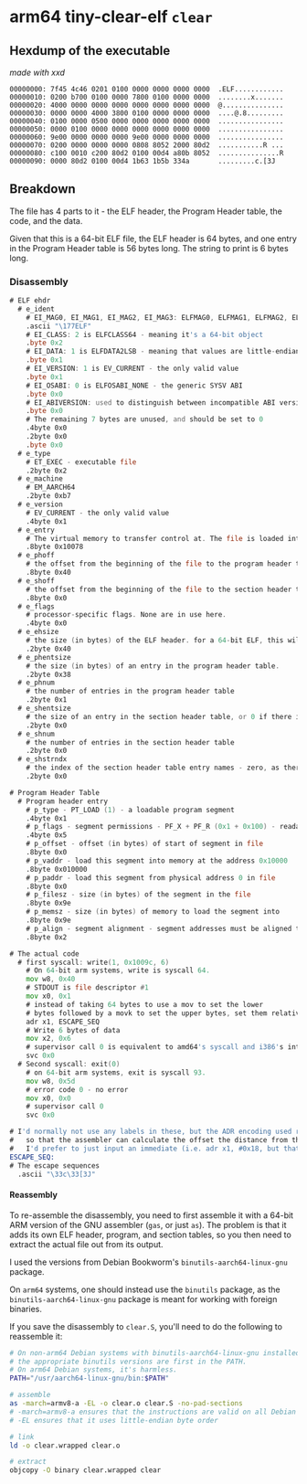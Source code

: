 # arm64 tiny-clear-elf `clear`

## Hexdump of the executable

*made with xxd*

```xxd
00000000: 7f45 4c46 0201 0100 0000 0000 0000 0000  .ELF............
00000010: 0200 b700 0100 0000 7800 0100 0000 0000  ........x.......
00000020: 4000 0000 0000 0000 0000 0000 0000 0000  @...............
00000030: 0000 0000 4000 3800 0100 0000 0000 0000  ....@.8.........
00000040: 0100 0000 0500 0000 0000 0000 0000 0000  ................
00000050: 0000 0100 0000 0000 0000 0000 0000 0000  ................
00000060: 9e00 0000 0000 0000 9e00 0000 0000 0000  ................
00000070: 0200 0000 0000 0000 0808 8052 2000 80d2  ...........R ...
00000080: c100 0010 c200 80d2 0100 00d4 a80b 8052  ...............R
00000090: 0000 80d2 0100 00d4 1b63 1b5b 334a       .........c.[3J
```

## Breakdown

The file has 4 parts to it - the ELF header, the Program Header table, the code, and the data.

Given that this is a 64-bit ELF file, the ELF header is 64 bytes, and one entry in the Program Header table is 56 bytes long. The string to print is 6 bytes long.

### Disassembly

```asm
# ELF ehdr
  # e_ident
    # EI_MAG0, EI_MAG1, EI_MAG2, EI_MAG3: ELFMAG0, ELFMAG1, ELFMAG2, ELFMAG3 - the ELF magic number
    .ascii "\177ELF"
    # EI_CLASS: 2 is ELFCLASS64 - meaning it's a 64-bit object
    .byte 0x2
    # EI_DATA: 1 is ELFDATA2LSB - meaning that values are little-endian encoded
    .byte 0x1
    # EI_VERSION: 1 is EV_CURRENT - the only valid value
    .byte 0x1
    # EI_OSABI: 0 is ELFOSABI_NONE - the generic SYSV ABI
    .byte 0x0
    # EI_ABIVERSION: used to distinguish between incompatible ABI versions. Unused for the SYSV ABI
    .byte 0x0
    # The remaining 7 bytes are unused, and should be set to 0
    .4byte 0x0
    .2byte 0x0
    .byte 0x0
  # e_type
    # ET_EXEC - executable file
    .2byte 0x2
  # e_machine
    # EM_AARCH64
    .2byte 0xb7
  # e_version
    # EV_CURRENT - the only valid value
    .4byte 0x1
  # e_entry
    # The virtual memory to transfer control at. The file is loaded into memory address 0x10000, and the code starts 0x78 bytes into the file
    .8byte 0x10078
  # e_phoff
    # the offset from the beginning of the file to the program header table
    .8byte 0x40
  # e_shoff
    # the offset from the beginning of the file to the section header table - zero, as there is no section header table
    .8byte 0x0
  # e_flags
    # processor-specific flags. None are in use here.
    .4byte 0x0
  # e_ehsize
    # the size (in bytes) of the ELF header. for a 64-bit ELF, this will always be 64
    .2byte 0x40
  # e_phentsize
    # the size (in bytes) of an entry in the program header table.
    .2byte 0x38
  # e_phnum
    # the number of entries in the program header table
    .2byte 0x1
  # e_shentsize
    # the size of an entry in the section header table, or 0 if there is no section header table
    .2byte 0x0
  # e_shnum
    # the number of entries in the section header table
    .2byte 0x0
  # e_shstrndx
    # the index of the section header table entry names - zero, as there is no section header table
    .2byte 0x0

# Program Header Table
  # Program header entry
    # p_type - PT_LOAD (1) - a loadable program segment
    .4byte 0x1
    # p_flags - segment permissions - PF_X + PF_R (0x1 + 0x100) - readable and executable
    .4byte 0x5
    # p_offset - offset (in bytes) of start of segment in file
    .8byte 0x0
    # p_vaddr - load this segment into memory at the address 0x10000
    .8byte 0x010000
    # p_paddr - load this segment from physical address 0 in file
    .8byte 0x0
    # p_filesz - size (in bytes) of the segment in the file
    .8byte 0x9e
    # p_memsz - size (in bytes) of memory to load the segment into
    .8byte 0x9e
    # p_align - segment alignment - segment addresses must be aligned to multiples of this value
    .8byte 0x2

# The actual code
  # first syscall: write(1, 0x1009c, 6)
    # On 64-bit arm systems, write is syscall 64.
    mov w8, 0x40
    # STDOUT is file descriptor #1
    mov x0, 0x1
    # instead of taking 64 bytes to use a mov to set the lower
    # bytes followed by a movk to set the upper bytes, set them relative to the program counter
    adr x1, ESCAPE_SEQ
    # Write 6 bytes of data
    mov x2, 0x6
    # supervisor call 0 is equivalent to amd64's syscall and i386's int 0x80
    svc 0x0
  # Second syscall: exit(0)
    # on 64-bit arm systems, exit is syscall 93.
    mov w8, 0x5d
    # error code 0 - no error
    mov x0, 0x0
    # supervisor call 0
    svc 0x0

# I'd normally not use any labels in these, but the ADR encoding used requires a label
#   so that the assembler can calculate the offset the distance from the adr instruction to the label
#   I'd prefer to just input an immediate (i.e. adr x1, #0x18, but that's invalid syntax)
ESCAPE_SEQ:
# The escape sequences
  .ascii "\33c\33[3J"
```

#### Reassembly

To re-assemble the disassembly, you need to first assemble it with a 64-bit ARM version of the GNU assembler (`gas`, or just `as`). The problem is that it adds its own ELF header, program, and section tables, so you then need to extract the actual file out from its output.

I used the versions from Debian Bookworm's `binutils-aarch64-linux-gnu` package.

On `arm64` systems, one should instead use the `binutils` package, as the `binutils-aarch64-linux-gnu` package is meant for working with foreign binaries.

If you save the disassembly to `clear.S`, you'll need to do the following to reassemble it:

```sh
# On non-arm64 Debian systems with binutils-aarch64-linux-gnu installed, this will ensure
# the appropriate binutils versions are first in the PATH.
# On arm64 Debian systems, it's harmless.
PATH="/usr/aarch64-linux-gnu/bin:$PATH"

# assemble
as -march=armv8-a -EL -o clear.o clear.S -no-pad-sections
# -march=armv8-a ensures that the instructions are valid on all Debian arm64 systems
# -EL ensures that it uses little-endian byte order

# link
ld -o clear.wrapped clear.o

# extract
objcopy -O binary clear.wrapped clear
```

